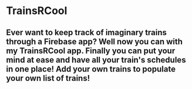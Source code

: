 # TrainsRCool

## Ever want to keep track of imaginary trains through a Firebase app? Well now you can with my TrainsRCool app. Finally you can put your mind at ease and have all your train's schedules in one place! Add your own trains to populate your own list of trains! 
